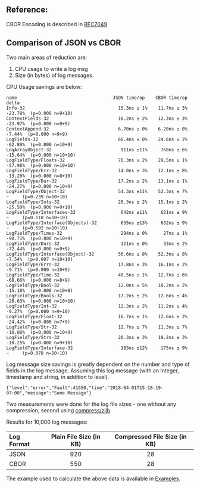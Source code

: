 ## Reference:
   CBOR Encoding is described in [RFC7049](https://tools.ietf.org/html/rfc7049)

## Comparison of JSON vs CBOR

Two main areas of reduction are:

1. CPU usage to write a log msg
2. Size (in bytes) of log messages.


CPU Usage savings are below:
```
name                                    JSON time/op    CBOR time/op   delta
Info-32                                   15.3ns ± 1%    11.7ns ± 3%  -23.78%  (p=0.000 n=9+10)
ContextFields-32                          16.2ns ± 2%    12.3ns ± 3%  -23.97%  (p=0.000 n=9+9)
ContextAppend-32                          6.70ns ± 0%    6.20ns ± 0%   -7.44%  (p=0.000 n=9+9)
LogFields-32                              66.4ns ± 0%    24.6ns ± 2%  -62.89%  (p=0.000 n=10+9)
LogArrayObject-32                          911ns ±11%     768ns ± 6%  -15.64%  (p=0.000 n=10+10)
LogFieldType/Floats-32                    70.3ns ± 2%    29.5ns ± 1%  -57.98%  (p=0.000 n=10+10)
LogFieldType/Err-32                       14.0ns ± 3%    12.1ns ± 8%  -13.20%  (p=0.000 n=8+10)
LogFieldType/Dur-32                       17.2ns ± 2%    13.1ns ± 1%  -24.27%  (p=0.000 n=10+9)
LogFieldType/Object-32                    54.3ns ±11%    52.3ns ± 7%     ~     (p=0.239 n=10+10)
LogFieldType/Ints-32                      20.3ns ± 2%    15.1ns ± 2%  -25.50%  (p=0.000 n=9+10)
LogFieldType/Interfaces-32                 642ns ±11%     621ns ± 9%     ~     (p=0.118 n=10+10)
LogFieldType/Interface(Objects)-32         635ns ±13%     632ns ± 9%     ~     (p=0.592 n=10+10)
LogFieldType/Times-32                      294ns ± 0%      27ns ± 1%  -90.71%  (p=0.000 n=10+9)
LogFieldType/Durs-32                       121ns ± 0%      33ns ± 2%  -72.44%  (p=0.000 n=9+9)
LogFieldType/Interface(Object)-32         56.6ns ± 8%    52.3ns ± 8%   -7.54%  (p=0.007 n=10+10)
LogFieldType/Errs-32                      17.8ns ± 3%    16.1ns ± 2%   -9.71%  (p=0.000 n=10+9)
LogFieldType/Time-32                      40.5ns ± 1%    12.7ns ± 6%  -68.66%  (p=0.000 n=8+9)
LogFieldType/Bool-32                      12.0ns ± 5%    10.2ns ± 2%  -15.18%  (p=0.000 n=10+8)
LogFieldType/Bools-32                     17.2ns ± 2%    12.6ns ± 4%  -26.63%  (p=0.000 n=10+10)
LogFieldType/Int-32                       12.3ns ± 2%    11.2ns ± 4%   -9.27%  (p=0.000 n=9+10)
LogFieldType/Float-32                     16.7ns ± 1%    12.6ns ± 2%  -24.42%  (p=0.000 n=7+9)
LogFieldType/Str-32                       12.7ns ± 7%    11.3ns ± 7%  -10.88%  (p=0.000 n=10+9)
LogFieldType/Strs-32                      20.3ns ± 3%    18.2ns ± 3%  -10.25%  (p=0.000 n=9+10)
LogFieldType/Interface-32                  183ns ±12%     175ns ± 9%     ~     (p=0.078 n=10+10)
```

Log message size savings is greatly dependent on the number and type of fields in the log message.
Assuming this log message (with an Integer, timestamp and string, in addition to level).

`{"level":"error","Fault":41650,"time":"2018-04-01T15:18:19-07:00","message":"Some Message"}`

Two measurements were done for the log file sizes - one without any compression, second
using [compress/zlib](https://golang.org/pkg/compress/zlib/).

Results for 10,000 log messages:

| Log Format |  Plain File Size (in KB) | Compressed File Size (in KB) |
| :--- | :---: | :---: |
| JSON | 920 | 28 |
| CBOR | 550 | 28 |

The example used to calculate the above data is available in [Examples](examples).
